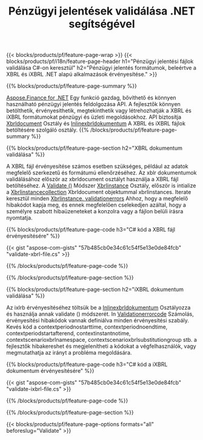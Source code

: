 ﻿---
title: Pénzügyi jelentések validálása .NET segítségével
url: /hu/net/validate/
description:  C# kód a XBRL és iXBRL fájlok pénzügyi beszámolóinak hitelesítésére a .NET könyvtárban.
---
{{< blocks/products/pf/feature-page-wrap >}}
{{< blocks/products/pf/i18n/feature-page-header h1="Pénzügyi jelentési fájlok validálása C#-on keresztül" h2="Pénzügyi jelentés formátumok, beleértve a XBRL és iXBRL .NET alapú alkalmazások érvényesítése." >}}

{{% blocks/products/pf/feature-page-summary %}}

[Aspose.Finance for .NET](https://products.aspose.com/finance/net/) Egy funkció gazdag, bővíthető és könnyen használható pénzügyi jelentés feldolgozása API. A fejlesztők könnyen betölthetik, érvényesíthetik, megtekinthetik vagy létrehozhatják a XBRL és iXBRL formátumokat pénzügyi és üzleti megoldásokhoz. API biztosítja [Xbrldocument](https://apireference.aspose.com/finance/net/aspose.finance.xbrl/xbrldocument) Osztály és  [Inlinexbrldokumentum](https://apireference.aspose.com/finance/net/aspose.finance.xbrl.inline/inlinexbrldocument) A XBRL és iXBRL fájlok betöltésére szolgáló osztály.
{{% /blocks/products/pf/feature-page-summary %}}

{{% blocks/products/pf/feature-page-section h2="XBRL dokumentum validálása" %}}

A XBRL fájl érvényesítése számos esetben szükséges, például az adatok megfelelő szerkezetű és formátumú ellenőrzéséhez. Az xblr dokumentumok validálásához először az xbrldocument osztályt használja a XBRL fájl betöltéséhez. A [Validate ()](https://apireference.aspose.com/finance/net/aspose.finance.xbrl/xbrlinstance/methods/validate) Módszer [Xbrlinstance](https://apireference.aspose.com/finance/net/aspose.finance.xbrl/xbrlinstance) Osztály, először is intialize a [Xbrlinstancecollection](https://apireference.aspose.com/finance/net/aspose.finance.xbrl/xbrlinstancecollection) Xbrldocument objektummal xbrlinstances. Iterate keresztül minden [Xbrlinstance. validationerrors](https://apireference.aspose.com/finance/net/aspose.finance.xbrl/xbrlinstance/properties/validationerrors) Ahhoz, hogy a megfelelő hibakódot kapja meg, és ennek megfelelően cselekedjen azáltal, hogy a személyre szabott hibaüzeneteket a konzolra vagy a fájlon belüli írásra nyomtatja.

{{% blocks/products/pf/feature-page-code h3="C# kód a XBRL fájl érvényesítésére" %}}

{{< gist "aspose-com-gists" "57b485cb0e34c61c54f5e13e0de84fcb" "validate-xbrl-file.cs" >}} 

{{% /blocks/products/pf/feature-page-code %}}

{{% /blocks/products/pf/feature-page-section %}}

{{% blocks/products/pf/feature-page-section h2="iXBRL dokumentum validálása" %}}

Az ixlrb érvényesítéséhez töltsük be a [Inlinexbrldokumentum](https://apireference.aspose.com/finance/net/aspose.finance.xbrl.inline/inlinexbrldocument) Osztályozza és használja annak validate () módszerét. In [Validationerrorcode](https://apireference.aspose.com/finance/net/aspose.finance.xbrl.validator/validationerrorcode) Számolás, érvényesítési hibakódok vannak definiálva minden érvényesítési szabály. Kevés kód a contextperiodnostarttime, contextperiodnoendtime, contextperiodstartafterend, contextinstantnotime, contextscenarioxbrlnamespace, contextscenarioxbrlsubstitutiongroup stb. a fejlesztők hibakereshet és megjelenítheti a kódokat a végfelhasználók, vagy megmutathatja az irányt a probléma megoldására.

{{% blocks/products/pf/feature-page-code h3="C# kód a iXBRL dokumentum érvényesítésére" %}}

{{< gist "aspose-com-gists" "57b485cb0e34c61c54f5e13e0de84fcb" "validate-ixbrl-file.cs" >}}

{{% /blocks/products/pf/feature-page-code %}}

{{% /blocks/products/pf/feature-page-section %}}

{{< blocks/products/pf/feature-page-options formats="all" beforeslug="Validate" >}}